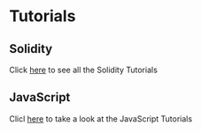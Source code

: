 # Tutorials
## Solidity
Click [here](https://github.com/BYS-Project/Tutorials/tree/Solidity) to see all the Solidity Tutorials
## JavaScript
Clicl [here](https://github.com/BYS-Project/Tutorials/tree/JavaScript) to take a look at the JavaScript Tutorials
